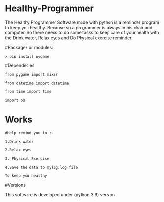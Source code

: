 # Healthy-Programmer
The Healthy Programmer Software made with python is a reminder program to keep you healthy. Because so a programmer is always in his chair and computer. So there needs to do some tasks to keep care of your health with the Drink water, Relax eyes and Do Physical exercise reminder.

#Packages or modules:

`> pip install pygame`

#Dependecies

`from pygame import mixer`

`from datetime import datetime`

`from time import time`

`import os`

# Works
`
#Help remind you to :- `

`1.Drink water` 

`2.Relax eyes`

`3. Physical Exercise`

`4.Save the data to mylog.log file`

`To keep you healthy`

#Versions

This software is developed under (python 3.9) version
